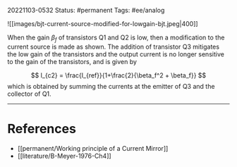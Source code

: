 20221103-0532
Status: #permanent 
Tags: #ee/analog 

![[images/bjt-current-source-modified-for-lowgain-bjt.jpeg|400]]

When the gain $\beta_f$ of transistors Q1 and Q2 is low, then a modification to the current source is made as shown.  The addition of transistor Q3 mitigates the low gain of the transistors and the output current is no longer sensitive to the gain of the transistors, and is given by

$$
I_{c2} = \frac{I_{ref}}{1+\frac{2}{\beta_f^2 + \beta_f}}
$$
which is obtained by summing the currents at the emitter of Q3 and the collector of Q1.

---
# References

- [[permanent/Working principle of a Current Mirror]]
- [[literature/B-Meyer-1976-Ch4]]
